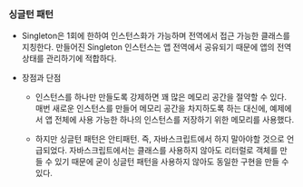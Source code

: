 ### 싱글턴 패턴

- Singleton은 1회에 한하여 인스턴스화가 가능하며 전역에서 접근 가능한 클래스를 지칭한다.
  만들어진 Singleton 인스턴스는 앱 전역에서 공유되기 때문에 앱의 전역 상태를 관리하기에 적합하다.

- 장점과 단점
  - 인스턴스를 하나만 만들도록 강제하면 꽤 많은 메모리 공간을 절약할 수 있다.
    매번 새로운 인스턴스를 만들어 메모리 공간을 차지하도록 하는 대신에, 예제에서 앱 전체에 사용 가능한 하나의 인스턴스를 저장하기 위한 메모리를 사용했다.

  - 하지만 싱글턴 패턴은 안티패턴. 즉, 자바스크립트에서 하지 말아야할 것으로 언급되었다.
    자바스크립트에서는 클래스를 사용하지 않아도 리터럴로 객체를 만들 수 있기 때문에 굳이 싱글턴 패턴을 사용하지 않아도 동일한 구현을 만들 수 있다.
